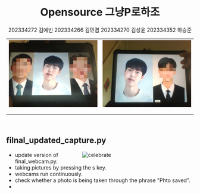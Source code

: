 <header>

# Opensource 그냥P로하조

202334272 김예빈 202334266 김민겸  202334270 김성윤 202334352 하승준

![image.jpg1](https://github.com/yebin0523/OpenSource/blob/main/photo/example_1.jpg) |![image.jpg2](https://github.com/yebin0523/OpenSource/blob/main/photo/example_2.jpg)
--- | --- | 

***
</header>


## filnal_updated_capture.py
<img src=https://octodex.github.com/images/collabocats.jpg alt=celebrate width=300 align=right>

- update version of final_webcam.py.
- taking pictures by pressing the s key.
- webcams run continuously.
- check whether a photo is being taken through the phrase "Phto saved".
- 

